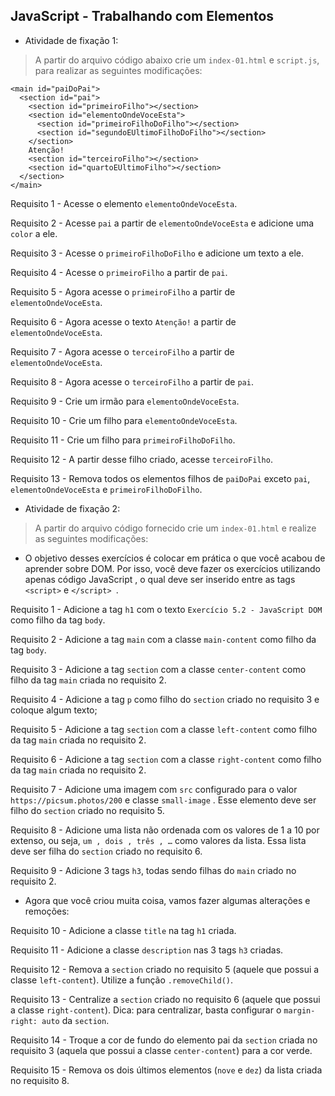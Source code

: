 ## JavaScript - Trabalhando com Elementos


- Atividade de fixação 1:
> A partir do arquivo código abaixo crie um `index-01.html` e `script.js`, para realizar as seguintes modificações:

```
<main id="paiDoPai">
  <section id="pai">
    <section id="primeiroFilho"></section>
    <section id="elementoOndeVoceEsta">
      <section id="primeiroFilhoDoFilho"></section>
      <section id="segundoEUltimoFilhoDoFilho"></section>
    </section>
    Atenção!
    <section id="terceiroFilho"></section>
    <section id="quartoEUltimoFilho"></section>
  </section>
</main>
```

Requisito 1 - Acesse o elemento `elementoOndeVoceEsta`.

Requisito 2 - Acesse `pai` a partir de `elementoOndeVoceEsta` e adicione uma `color` a ele.

Requisito 3 - Acesse o `primeiroFilhoDoFilho` e adicione um texto a ele.

Requisito 4 - Acesse o `primeiroFilho` a partir de `pai`.

Requisito 5 - Agora acesse o `primeiroFilho` a partir de `elementoOndeVoceEsta`.

Requisito 6 - Agora acesse o texto `Atenção!` a partir de `elementoOndeVoceEsta`.

Requisito 7 - Agora acesse o `terceiroFilho` a partir de `elementoOndeVoceEsta`.

Requisito 8 - Agora acesse o `terceiroFilho` a partir de `pai`.

Requisito 9 - Crie um irmão para `elementoOndeVoceEsta`.

Requisito 10 - Crie um filho para `elementoOndeVoceEsta`.

Requisito 11 - Crie um filho para `primeiroFilhoDoFilho`.

Requisito 12 - A partir desse filho criado, acesse `terceiroFilho`.

Requisito 13 - Remova todos os elementos filhos de `paiDoPai` exceto `pai`, `elementoOndeVoceEsta` e `primeiroFilhoDoFilho`.



- Atividade de fixação 2:
> A partir do arquivo código fornecido crie um `index-01.html` e realize as seguintes modificações:
- O objetivo desses exercícios é colocar em prática o que você acabou de aprender sobre DOM. Por isso, você deve fazer os exercícios utilizando apenas código JavaScript , o qual deve ser inserido entre as tags `<script>` e `</script> `.

Requisito 1 - Adicione a tag `h1` com o texto `Exercício 5.2 - JavaScript DOM` como filho da tag `body`.

Requisito 2 - Adicione a tag `main` com a classe `main-content` como filho da tag `body`.

Requisito 3 - Adicione a tag `section` com a classe `center-content` como filho da tag `main` criada no requisito 2.

Requisito 4 - Adicione a tag `p` como filho do `section` criado no requisito 3 e coloque algum texto;

Requisito 5 - Adicione a tag `section` com a classe `left-content` como filho da tag `main` criada no requisito 2.

Requisito 6 - Adicione a tag `section` com a classe `right-content` como filho da tag `main` criada no requisito 2.

Requisito 7 - Adicione uma imagem com `src` configurado para o valor `https://picsum.photos/200` e classe `small-image` . Esse elemento deve ser filho do `section` criado no requisito 5.

Requisito 8 - Adicione uma lista não ordenada com os valores de 1 a 10 por extenso, ou seja, `um , dois , três , …` como valores da lista. Essa lista deve ser filha do `section` criado no requisito 6.

Requisito 9 - Adicione 3 tags `h3`, todas sendo filhas do `main` criado no requisito 2.


- Agora que você criou muita coisa, vamos fazer algumas alterações e remoções:

Requisito 10 - Adicione a classe `title` na tag `h1` criada.

Requisito 11 - Adicione a classe `description` nas 3 tags `h3` criadas.

Requisito 12 - Remova a `section` criado no requisito 5 (aquele que possui a classe `left-content`). Utilize a função `.removeChild()`.

Requisito 13 - Centralize a `section` criado no requisito 6 (aquele que possui a classe `right-content`). Dica: para centralizar, basta configurar o `margin-right: auto` da `section`.

Requisito 14 - Troque a cor de fundo do elemento pai da `section` criada no requisito 3 (aquela que possui a classe `center-content`) para a cor verde.

Requisito 15 - Remova os dois últimos elementos (`nove` e `dez`) da lista criada no requisito 8.


